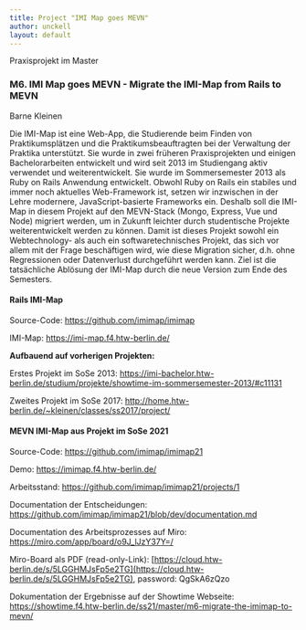 ```yaml
---
title: Project "IMI Map goes MEVN"
author: unckell
layout: default
---
```


Praxisprojekt im Master

### M6. IMI Map goes MEVN - Migrate the IMI-Map from Rails to MEVN
Barne Kleinen

Die IMI-Map ist eine Web-App, die Studierende beim Finden von Praktikumsplätzen und die Praktikumsbeauftragten bei der Verwaltung der Praktika unterstützt. Sie wurde in zwei früheren Praxisprojekten und einigen Bachelorarbeiten entwickelt und wird seit 2013 im Studiengang aktiv verwendet und weiterentwickelt.
Sie wurde im Sommersemester 2013 als Ruby on Rails Anwendung entwickelt. Obwohl Ruby on Rails ein stabiles und immer noch aktuelles Web-Framework ist, setzen wir inzwischen in der Lehre modernere, JavaScript-basierte Frameworks ein. Deshalb soll die IMI-Map in diesem Projekt auf den MEVN-Stack (Mongo, Express, Vue und Node) migriert werden, um in Zukunft leichter durch studentische Projekte weiterentwickelt werden zu können.
Damit ist dieses Projekt sowohl ein Webtechnology- als auch ein softwaretechnisches Projekt, das sich vor allem mit der Frage beschäftigen wird, wie diese Migration sicher, d.h. ohne Regressionen oder Datenverlust durchgeführt werden kann. Ziel ist die tatsächliche Ablösung der IMI-Map durch die neue Version zum Ende des Semesters.

#### Rails IMI-Map
Source-Code: https://github.com/imimap/imimap

IMI-Map: https://imi-map.f4.htw-berlin.de/

**Aufbauend auf vorherigen Projekten:**

Erstes Projekt im SoSe 2013:  https://imi-bachelor.htw-berlin.de/studium/projekte/showtime-im-sommersemester-2013/#c11131

Zweites Projekt im SoSe 2017: http://home.htw-berlin.de/~kleinen/classes/ss2017/project/


#### MEVN IMI-Map aus Projekt im SoSe 2021
Source-Code: https://github.com/imimap/imimap21

Demo: https://imimap.f4.htw-berlin.de/

Arbeitsstand: https://github.com/imimap/imimap21/projects/1

Documentation der Entscheidungen: https://github.com/imimap/imimap21/blob/dev/documentation.md

Documentation des Arbeitsprozesses auf Miro: https://miro.com/app/board/o9J_lJzY37Y=/

Miro-Board als PDF (read-only-Link): [https://cloud.htw-berlin.de/s/5LGGHMJsFp5e2TG](https://cloud.htw-berlin.de/s/5LGGHMJsFp5e2TG), password: QgSkA6zQzo

Dokumentation der Ergebnisse auf der Showtime Webseite: https://showtime.f4.htw-berlin.de/ss21/master/m6-migrate-the-imimap-to-mevn/
